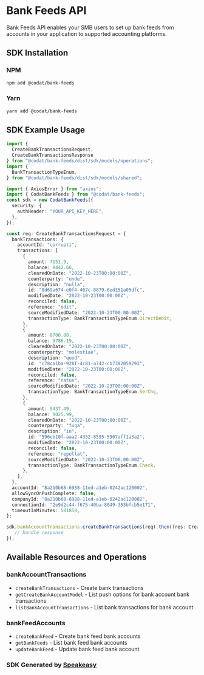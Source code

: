 # Bank Feeds API

Bank Feeds API enables your SMB users to set up bank feeds from accounts in your application to supported accounting platforms.

<!-- Start SDK Installation -->
## SDK Installation

### NPM

```bash
npm add @codat/bank-feeds
```

### Yarn

```bash
yarn add @codat/bank-feeds
```
<!-- End SDK Installation -->

## SDK Example Usage
<!-- Start SDK Example Usage -->
```typescript
import {
  CreateBankTransactionsRequest,
  CreateBankTransactionsResponse
} from "@codat/bank-feeds/dist/sdk/models/operations";
import {
  BankTransactionTypeEnum,
} from "@codat/bank-feeds/dist/sdk/models/shared";

import { AxiosError } from "axios";
import { CodatBankFeeds } from "@codat/bank-feeds";
const sdk = new CodatBankFeeds({
  security: {
    authHeader: "YOUR_API_KEY_HERE",
  },
});

const req: CreateBankTransactionsRequest = {
  bankTransactions: {
    accountId: "corrupti",
    transactions: [
      {
        amount: 7151.9,
        balance: 8442.66,
        clearedOnDate: "2022-10-23T00:00:00Z",
        counterparty: "unde",
        description: "nulla",
        id: "8d69a674-e0f4-467c-8879-6ed151a05dfc",
        modifiedDate: "2022-10-23T00:00:00Z",
        reconciled: false,
        reference: "odit",
        sourceModifiedDate: "2022-10-23T00:00:00Z",
        transactionType: BankTransactionTypeEnum.DirectDebit,
      },
      {
        amount: 8700.88,
        balance: 9786.19,
        clearedOnDate: "2022-10-23T00:00:00Z",
        counterparty: "molestiae",
        description: "quod",
        id: "c78ca1ba-928f-4c81-a742-cb7392059293",
        modifiedDate: "2022-10-23T00:00:00Z",
        reconciled: false,
        reference: "natus",
        sourceModifiedDate: "2022-10-23T00:00:00Z",
        transactionType: BankTransactionTypeEnum.SerChg,
      },
      {
        amount: 9437.49,
        balance: 9025.99,
        clearedOnDate: "2022-10-23T00:00:00Z",
        counterparty: "fuga",
        description: "in",
        id: "596eb10f-aaa2-4352-8595-5907aff1a3a2",
        modifiedDate: "2022-10-23T00:00:00Z",
        reconciled: false,
        reference: "repellat",
        sourceModifiedDate: "2022-10-23T00:00:00Z",
        transactionType: BankTransactionTypeEnum.Check,
      },
    ],
  },
  accountId: "8a210b68-6988-11ed-a1eb-0242ac120002",
  allowSyncOnPushComplete: false,
  companyId: "8a210b68-6988-11ed-a1eb-0242ac120002",
  connectionId: "2e9d2c44-f675-40ba-8049-353bfcb5e171",
  timeoutInMinutes: 581850,
};

sdk.bankAccountTransactions.createBankTransactions(req).then((res: CreateBankTransactionsResponse | AxiosError) => {
   // handle response
});
```
<!-- End SDK Example Usage -->

<!-- Start SDK Available Operations -->
## Available Resources and Operations


### bankAccountTransactions

* `createBankTransactions` - Create bank transactions
* `getCreateBankAccountModel` - List push options for bank account bank transactions
* `listBankAccountTransactions` - List bank transactions for bank account

### bankFeedAccounts

* `createBankFeed` - Create bank feed bank accounts
* `getBankFeeds` - List bank feed bank accounts
* `updateBankFeed` - Update bank feed bank account
<!-- End SDK Available Operations -->

### SDK Generated by [Speakeasy](https://docs.speakeasyapi.dev/docs/using-speakeasy/client-sdks)
